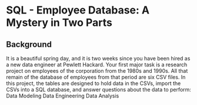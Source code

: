 # SQL - Employee Database: A Mystery in Two Parts

## Background
It is a beautiful spring day, and it is two weeks since you have been hired as a new data engineer at Pewlett Hackard. Your first major task is a research project on employees of the corporation from the 1980s and 1990s. All that remain of the database of employees from that period are six CSV files.
In this project, the tables are designed to hold data in the CSVs, import the CSVs into a SQL database, and answer questions about the data to perform:
Data Modeling
Data Engineering
Data Analysis
